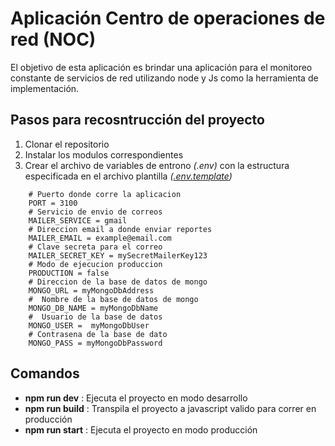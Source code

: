 # Aplicación Centro de operaciones de red (NOC)
El objetivo de esta aplicación es brindar una aplicación para el monitoreo constante de servicios de red utilizando node y Js como la herramienta de implementación.

## Pasos para recosntrucción del proyecto
1. Clonar el repositorio
2. Instalar los modulos correspondientes
3. Crear el archivo de variables de entrono *(.env)* con la estructura especificada en el archivo plantilla *([.env.template](.env.template))*
```docker
    # Puerto donde corre la aplicacion
    PORT = 3100
    # Servicio de envio de correos
    MAILER_SERVICE = gmail
    # Direccion email a donde enviar reportes
    MAILER_EMAIL = example@email.com
    # Clave secreta para el correo
    MAILER_SECRET_KEY = mySecretMailerKey123
    # Modo de ejecucion produccion
    PRODUCTION = false
    # Direccion de la base de datos de mongo
    MONGO_URL = myMongoDbAddress
    #  Nombre de la base de datos de mongo
    MONGO_DB_NAME = myMongoDbName
    #  Usuario de la base de datos
    MONGO_USER =  myMongoDbUser
    # Contrasena de la base de dato
    MONGO_PASS = myMongoDbPassword
```

## Comandos
- **npm run dev** : Ejecuta el proyecto en modo desarrollo
- **npm run build** : Transpila el proyecto a javascript valido para correr en producción
- **npm run start** : Ejecuta el proyecto en modo producción
